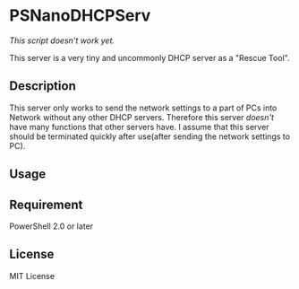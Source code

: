# PSNanoDHCPServ

*This script doesn't work yet.*

This server is a very tiny and uncommonly DHCP server as a "Rescue Tool".

## Description

This server only works to send the network settings to a part of PCs into Network without any other DHCP servers.
Therefore this server *doesn't* have many functions that other servers have. 
I assume that this server should be terminated quickly after use(after sending the network settings to PC).

## Usage

## Requirement

PowerShell 2.0 or later

## License
MIT License
